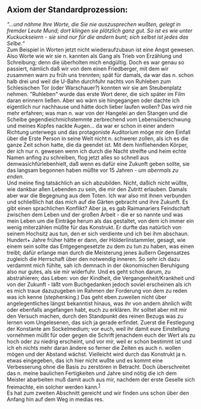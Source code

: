 ## Axiom der Standardprozession:
*&quot;...und nähme Ihre Worte, die Sie nie auszusprechen wußten, gelegt in fremder Leute Mund; dort klingen sie plötzlich ganz gut. So ist es wie unter Kuckuckseiern - sie sind nur für die andern bunt; sich selbst ist jedes das Selbe.“*   
Zum Beispiel in Worten jetzt nicht wiederaufzubaun ist eine Angst gewesen. Also Worte wie wir sie n. kannten als Gang als Trieb von Erzählung und Schreibung; denn die überholten mich endgültig. Doch es war genau so passiert, nämlich daß wir von dem einen Friedberger, mit dem wir zusammen warn zu früh uns trennten; spät für damals, da war das n. schon halb drei und weil die U-Bahn durchfuhr nachts von Ruhleben zum Schlesischen Tor (oder Warschauer?) konnten wir sie am Steubenplatz nehmen. &quot;Ruhleben&quot; wurde das erste Wort derer, die sich später im Film daran erinnern ließen. Aber wo wärn sie hingegangen oder dachte ich eigentlich nur nachhause und hätte doch lieber laufen wollen? Das wird nie mehr erfahren; was man n. war von der Hangelei an den Stangen und die Scheibe gegendieichmichstemmte zerbrechend vom Lebensüberschwung und meines Kopfes nackte Augen... da war er schon in einer andern Richtung unterwegs und das protagoniste Auditorium möge mir den Einfall über die Erste Person in seine Welt nicht n. schwerer zollen, als ich es die ganze Zeit schon hatte, die da geendet ist. Mit dem hinfliehenden Körper, der ich nur n. gewesen wenn ich durch die Nacht streifte und heim echte Namen anfing zu schreiben, flog jetzt alles so schnell aus demwasichfürlebenhielt, daß wenn es dafür eine Zukunft geben sollte, sie das langsam begonnen haben müßte vor 15 Jahren - *um abermals zu enden.*   
 Und meine fing tatsächlich an sich abzubilden. Nicht, daßich nicht wüßte, wie dankbar allen Lebenden zu sein, die mir den Zutritt erlauben. Damals aber war die Begegnung aus dem Toten. Ich war also mit ihnen verbunden und schließlich hat das mich auf die Gärten gebracht und ihre Zukunft. Es gibt einen sprachlichen Konflikt? Aber ja, es gab Raimanariers Feindschaft zwischen dem Leben und der großen Arbeit - die er so nannte und was mein Leben um die Einträge herum als das gestaltet, von dem ich immer ein wenig miterzählen müßte für das Konstrukt. Er durfte das natürlich von seinem Hochsitz aus tun, den er sich verdiente und ich bei ihm abschaun. Hundert+ Jahre früher hätte er dann, der Hölderlinstammler, gesagt, wie einem sein sollte das Entgegengesetzte zu dem zu tun zu haben, was einen treibt; dafür erlange man durch die Meisterung jenes äußern Gegensatzes zugleich die Herrschaft über den notwendig inneren. So sehr ich dazu verdammt mich fühlte, sah ich demnach in der ökonomischen Beruhigung also nur gutes, als sie mir widerfuhr. Und es geht schon darum, zu abstrahieren; das Leben: von der Kindheit, die Vergangenheit/Krankheit und von der Zukunft - läßt vom Buchgedanken jedoch soviel erscheinen als ich es mich traue dazuzugeben im Rahmen der Forderung von dem zu reden was ich kenne (stephenking.) Das geht eben zuweilen nicht über angelegentliches längst bekanntist hinaus, was ihr von andern ähnlich wißt oder ebenfalls angefangen habt, euch zu erklären. Ihr solltet aber mit mir den Versuch machen, durch den Standpunkt des reinen Bezugs was zu lernen vom Ungelesenen, das sich ja gerade erfindet. Zuerst die Festlegung der Konstante am Sockelmedium; vor euch, weil ihr damit eure Einstellung vornehmen müßt für oder gegen die Schrift jenachdem euch der Wert als zu hoch oder zu niedrig erscheint, und vor mir, weil er schon bestimmt ist und ich eh nichts mehr daran ändere so ferner die Zeiten es auch n. wollen mögen und der Abstand wächst. Vielleicht wird durch das Konstrukt ja n. etwas eingegeben, das ich hier nicht wußte und es kommt eine Verbesserung ohne die Basis zu zerstören in Betracht. Doch überschreitet das n. meine baulichen Fertigkeiten und Jahre sind nötig die ich dem Meister abarbeiten muß damit auch aus mir, nachdem der erste Geselle sich freimachte, ein solcher werden kann.<sup><a id="ffn1" href="#fn1" class="footnote">1</a></sup>   
Es hat zum zweiten Abschnitt gereicht und wir finden uns schon über den Anfang hin auf dem Weg in medias res.    
